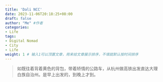 ```yaml
---
title: 'Dali NCC'
date: 2023-11-06T20:18:25+08:00
draft: false
author: "Me" #作者
categories: 
- Life
tags: 
- Digital Nomad
- City
- Life
weight: 1 # 输入1可以顶置文章，用来给文章展示排序，不填就默认按时间排序
---
```


> 如既往着背着黄色的背包，带着矫情的公路车，从杭州做高铁出发直达大理白族自治州。是早上出发的，到晚上才到。

